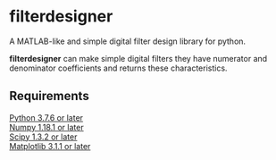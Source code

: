 # filterdesigner
A MATLAB-like and simple digital filter design library for python.  
  
**filterdesigner** can make simple digital filters they have numerator and denominator coefficients and returns these characteristics.
  
## Requirements
[Python 3.7.6 or later](https://www.python.org/)  
[Numpy 1.18.1 or later](https://numpy.org/)  
[Scipy 1.3.2 or later](https://www.scipy.org/)  
[Matplotlib 3.1.1 or later](https://matplotlib.org/)  
